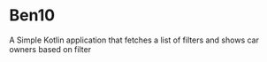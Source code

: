 # Ben10
A Simple Kotlin application that fetches a list of filters and shows car owners based on filter
